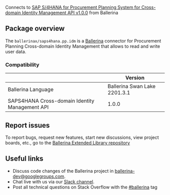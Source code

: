 Connects to [SAP S/4HANA for Procurement Planning System for Cross-domain Identity Management API v1.0.0](https://api.sap.com/api/SCIMService/overview) from Ballerina

## Package overview
The `ballerinax/saps4hana.pp.idm` is a [Ballerina](https://ballerina.io/) connector for Procurement Planning Cross-domain Identity Management that allows to read and write user data.


### Compatibility
|                                                | Version                      |
|------------------------------------------------|------------------------------|
| Ballerina Language                             | Ballerina Swan Lake 2201.3.1 |
| SAPS4HANA Cross-domain Identity Management API | 1.0.0                        |

## Report issues
To report bugs, request new features, start new discussions, view project boards, etc., go to the [Ballerina Extended Library repository](https://github.com/ballerina-platform/ballerina-extended-library)

## Useful links
- Discuss code changes of the Ballerina project in [ballerina-dev@googlegroups.com](mailto:ballerina-dev@googlegroups.com).
- Chat live with us via our [Slack channel](https://ballerina.io/community/slack/).
- Post all technical questions on Stack Overflow with the [#ballerina](https://stackoverflow.com/questions/tagged/ballerina) tag
